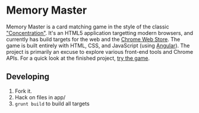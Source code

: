 # Memory Master

Memory Master is a card matching game in the style of the classic ["Concentration"](https://en.wikipedia.org/wiki/Concentration_(game)).  It's an HTML5 application targetting modern browsers, and currently has build targets for the web and the [Chrome Web Store](https://chrome.google.com/webstore/detail/memory-master/cmhijgcjdhjlklainhonijjncaklooai).  The game is built entirely with HTML, CSS, and JavaScript (using [Angular](https://angularjs.org/)).  The project is primarily an excuse to explore various front-end tools and Chrome APIs.  For a quick look at the finished project, [try the game](http://www.blrice.net/memory_master/play/).

## Developing
1. Fork it.
2. Hack on files in app/
3. `grunt build` to build all targets
